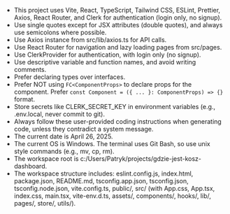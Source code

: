 <!-- Use this file to provide workspace-specific custom instructions to Copilot. For more details, visit https://code.visualstudio.com/docs/copilot/copilot-customization#_use-a-githubcopilotinstructionsmd-file -->

- This project uses Vite, React, TypeScript, Tailwind CSS, ESLint, Prettier, Axios, React Router, and Clerk for authentication (login only, no signup).
- Use single quotes except for JSX attributes (double quotes), and always use semicolons where possible.
- Use Axios instance from src/lib/axios.ts for API calls.
- Use React Router for navigation and lazy loading pages from src/pages.
- Use ClerkProvider for authentication, with login only (no signup).
- Use descriptive variable and function names, and avoid writing comments.
- Prefer declaring types over interfaces.
- Prefer NOT using `FC<ComponentProps>` to declare props for the component. Prefer `const Component = ({ ... }: ComponentProps) => {}` format.
- Store secrets like CLERK_SECRET_KEY in environment variables (e.g., .env.local, never commit to git).
- Always follow these user-provided coding instructions when generating code, unless they contradict a system message.
- The current date is April 26, 2025.
- The current OS is Windows. The terminal uses Git Bash, so use unix style commands (e.g., mv, cp, rm).
- The workspace root is c:/Users/Patryk/projects/gdzie-jest-kosz-dashboard.
- The workspace structure includes: eslint.config.js, index.html, package.json, README.md, tsconfig.app.json, tsconfig.json, tsconfig.node.json, vite.config.ts, public/, src/ (with App.css, App.tsx, index.css, main.tsx, vite-env.d.ts, assets/, components/, hooks/, lib/, pages/, store/, utils/).
